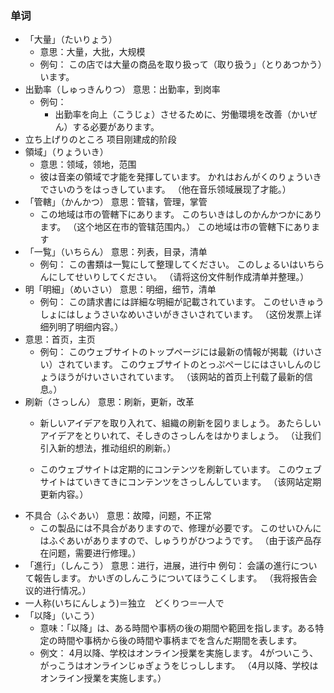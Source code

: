 ### 单词
- 「大量」（たいりょう）
  - 意思：大量，大批，大规模
  - 例句：
  この店では大量の商品を取り扱って（取り扱う」（とりあつかう）います。
- 出勤率（しゅっきんりつ） 意思：出勤率，到岗率
  - 例句：
    - 出勤率を向上（こうじょ）させるために、労働環境を改善（かいぜん）する必要があります。
- 立ち上げりのところ 项目刚建成的阶段
- 領域」（りょういき）
  - 意思：领域，领地，范围
  - 彼は音楽の領域で才能を発揮しています。
    かれはおんがくのりょういきでさいのうをはっきしています。
    （他在音乐领域展现了才能。）
- 「管轄」（かんかつ） 意思：管辖，管理，掌管
  - この地域は市の管轄下にあります。
このちいきはしのかんかつかにあります。
（这个地区在市的管辖范围内。）
この地域は市の管轄下にあります
- 「一覧」（いちらん）
  意思：列表，目录，清单
  - 例句：
   この書類は一覧にして整理してください。
   このしょるいはいちらんにしてせいりしてください。
   （请将这份文件制作成清单并整理。）
- 明「明細」（めいさい） 意思：明细，细节，清单
  - 例句：
  この請求書には詳細な明細が記載されています。
  このせいきゅうしょにはしょうさいなめいさいがきさいされています。
  （这份发票上详细列明了明细内容。）
- 意思：首页，主页
  - 例句：
  このウェブサイトのトップページには最新の情報が掲載（けいさい）されています。
  このウェブサイトのとっぷぺーじにはさいしんのじょうほうがけいさいされています。
  （该网站的首页上刊载了最新的信息。）
- 刷新（さっしん） 意思：刷新，更新，改革
  - 新しいアイデアを取り入れて、組織の刷新を図りましょう。
  あたらしいアイデアをとりいれて、そしきのさっしんをはかりましょう。
  （让我们引入新的想法，推动组织的刷新。）

  - このウェブサイトは定期的にコンテンツを刷新しています。
  このウェブサイトはていきてきにコンテンツをさっしんしています。
  （该网站定期更新内容。）
- 不具合（ふぐあい）
  意思：故障，问题，不正常
  - この製品には不具合がありますので、修理が必要です。
  このせいひんにはふぐあいがありますので、しゅうりがひつようです。
  （由于该产品存在问题，需要进行修理。）
- 「進行」（しんこう）
  意思：进行，进展，进行中
  例句：
  会議の進行について報告します。
  かいぎのしんこうについてほうこくします。
  （我将报告会议的进行情况。）
- 一人称(いちにんしょう)＝独立　どくりつ＝一人で
- 「以降」（いこう）
  - 意味：「以降」は、ある時間や事柄の後の期間や範囲を指します。ある特定の時間や事柄から後の時間や事柄までを含んだ期間を表します。
  - 例文：
  4月以降、学校はオンライン授業を実施します。
  4がついこう、がっこうはオンラインじゅぎょうをじっしします。
  （4月以降、学校はオンライン授業を実施します。）
